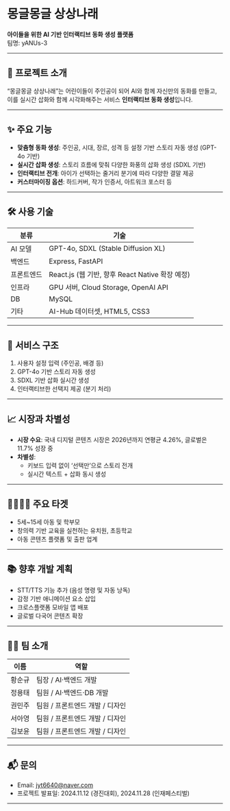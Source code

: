 # 몽글몽글 상상나래

**아이들을 위한 AI 기반 인터랙티브 동화 생성 플랫폼**  
팀명: yANUs-3

---

## 🧸 프로젝트 소개

“몽글몽글 상상나래”는 어린이들이 주인공이 되어 AI와 함께 자신만의 동화를 만들고, 이를 실시간 삽화와 함께 시각화해주는 서비스 **인터랙티브 동화 생성**입니다.

---

## ✨ 주요 기능

- **맞춤형 동화 생성**: 주인공, 시대, 장르, 성격 등 설정 기반 스토리 자동 생성 (GPT-4o 기반)
- **실시간 삽화 생성**: 스토리 흐름에 맞춰 다양한 화풍의 삽화 생성 (SDXL 기반)
- **인터랙티브 전개**: 아이가 선택하는 줄거리 분기에 따라 다양한 결말 제공
- **커스터마이징 옵션**: 하드커버, 작가 인증서, 아트워크 포스터 등

---

## 🛠️ 사용 기술

| 분류 | 기술 |
|------|------|
| AI 모델 | GPT-4o, SDXL (Stable Diffusion XL) |
| 백엔드 | Express, FastAPI |
| 프론트엔드 | React.js (웹 기반, 향후 React Native 확장 예정) |
| 인프라 | GPU 서버, Cloud Storage, OpenAI API |
| DB | MySQL |
| 기타 | AI-Hub 데이터셋, HTML5, CSS3 |

---

## 🚀 서비스 구조

1. 사용자 설정 입력 (주인공, 배경 등)
2. GPT-4o 기반 스토리 자동 생성
3. SDXL 기반 삽화 실시간 생성
4. 인터랙티브한 선택지 제공 (분기 처리)

---

## 📈 시장과 차별성

- **시장 수요**: 국내 디지털 콘텐츠 시장은 2026년까지 연평균 4.26%, 글로벌은 11.7% 성장 중
- **차별성**:
  - 키보드 입력 없이 ‘선택만’으로 스토리 전개
  - 실시간 텍스트 + 삽화 동시 생성

---

## 👨‍👩‍👧‍👦 주요 타겟

- 5세~15세 아동 및 학부모
- 창의력 기반 교육을 실천하는 유치원, 초등학교
- 아동 콘텐츠 플랫폼 및 출판 업계

---

## 📚 향후 개발 계획

- STT/TTS 기능 추가 (음성 명령 및 자동 낭독)
- 감정 기반 애니메이션 요소 삽입
- 크로스플랫폼 모바일 앱 배포
- 글로벌 다국어 콘텐츠 확장

---

## 👨‍💻 팀 소개

| 이름 | 역할 |
|------|------|
| 황순규 | 팀장 / AI·백엔드 개발 |
| 정용태 | 팀원 / AI·백엔드·DB 개발 |
| 권민주 | 팀원 / 프론트엔드 개발 / 디자인 |
| 서아영 | 팀원 / 프론트엔드 개발 / 디자인 |
| 김보윤 | 팀원 / 프론트엔드 개발 / 디자인 |

---

## 📬 문의

- Email: jyt6640@naver.com
- 프로젝트 발표일: 2024.11.12 (경진대회), 2024.11.28 (인재페스티벌)

---
